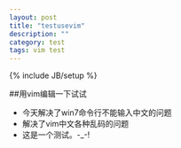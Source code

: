 ```yaml
---
layout: post
title: "testusevim"
description: ""
category: test
tags: vim test
---
```

{% include JB/setup %}

##用vim编辑一下试试
- 今天解决了win7命令行不能输入中文的问题
- 解决了vim中文各种乱码的问题
- 这是一个测试。-_-!

